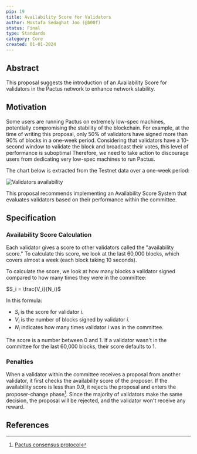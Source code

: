 ```yaml
---
pip: 19
title: Availability Score for Validators
author: Mostafa Sedaghat Joo (@b00f)
status: Final
type: Standards
category: Core
created: 01-01-2024
---
```


## Abstract

This proposal suggests the introduction of an Availability Score for validators in the Pactus network to enhance network stability.

## Motivation

Some users are running Pactus on extremely low-spec machines, potentially compromising the stability of the blockchain.
For example, at the time of writing this proposal, only 50% of validators have signed more than 90% of blocks in a one-week period.
Considering that validators have a 10-second window to validate the block and broadcast their votes,
this level of performance is suboptimal
Therefore, we need to take action to discourage users from dedicating very low-spec machines to run Pactus.

The chart below is extracted from the Testnet data over a one-week period:

![Validators availability](../assets/pip-19/validators_avalibility_testnet.png)

This proposal recommends implementing an Availability Score System that evaluates validators based on their performance within the committee.


## Specification

### Availability Score Calculation

Each validator gives a score to other validators called the "availability score."
To calculate this score, we look at the last 60,000 blocks, which covers almost a week (each block taking 10 seconds).

To calculate the score, we look at how many blocks a validator signed compared to how many times they were in the committee:

$S_i = \frac{V_i}{N_i}$

In this formula:

- $S_i$ is the score for validator $i$.
- $V_i$ is the number of blocks signed by validator $i$.
- $N_i$ indicates how many times validator $i$ was in the committee.

The score is a number between 0 and 1. If a validator wasn't in the committee for the last 60,000 blocks, their score defaults to 1.

### Penalties

When a validator within the committee receives a proposal from another validator, it first checks the availability score of the proposer.
If the availability score is less than $0.9$, it rejects the proposal and
enters the proposer-change phase[^1].
Since the majority of validators make the same decision, the proposal will be rejected, and the validator won't receive any reward.

## References

[^1]: [Pactus consensus protocol](https://pactus.org/learn/consensus/protocol/)
